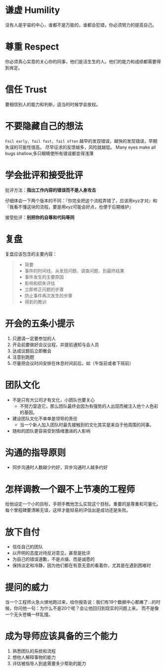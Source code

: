 # 谦虚 Humility
没有人是宇宙的中心，谁都不是万能的，谁都会犯错，你必须努力的提高自己。
# 尊重 Respect
你必须真心实意的关心你的同事，他们是活生生的人。他们的能力和成绩都需要得到肯定。
# 信任 Trust
要相信别人的能力和判断，适当的时候学会放权。

# 不要隐藏自己的想法
`Fail early, fail fast, fail often` 越早的发现错误，越快的发现错误，早期失误的可能性很高。 尽早征求的反馈越多，风险就越低。
Many eyes make all bugs shallow,多只眼睛使所有错误都变得浅薄
# 
# 学会批评和接受批评
批评方法：**指出工作内容的错误而不是人身攻击** 

仔细体会一下两个版本的不同：『你完全把这个流程弄错了，应该用xyz才对』和『我看不懂这块的流程，要是用xyz可能会好点，也便于后期维护』

接受批评：**别把你的自尊和代码等同** 
# 复盘
复盘应该包含的主要内容：
> - 简要
> - 事件的时间线，从发现问题、调查问题、到最终结果
> - 事件发生的主要原因
> - 影响和损失评估
> - 立即修正问题的步骤
> - 防止事件再次发生的步骤
> - 得到的教训 
# 开会的五条小提示
1. 只邀请一定要参加的人
2. 开会前要做好会议议程，并提前通知与会人员
3. 达成议题后立即散会
4. 注意别跑题
5. 尽量把会议时间安排在休息时间前后，如（午饭前或者下班前）

# 团队文化
* 不是只有大公司才有文化，小团队也要关心
	+ 不努力营造它，那么团队最终会因为有强势的人出现而被注入他个人色彩的基因。
* 建设团队文化不单单是领导的责任
	+ 当一个新人加入团队时最先接触到的文化其实是来自于他周围的同事。
* 随和的团队更容易受到情绪激进的人影响

# 沟通的指导原则
* 同步沟通时人数越少约好，异步沟通时人越多约好

# 怎样调教一个跟不上节凑的工程师
给他设定一个小的目标，手把手教他怎么实现这个目标。重要的是尊重和可量化。每个里程碑要清晰无误，这样才能轻易的评估出是成功还是失败。
# 放下自付
- 信任自己的团队
- 以开明的态度对待反对意见，甚至是批评
- 为自己的错误道歉，不是点缀、而是诚恳的
- 保持淡定和冷静，因为他们都在有意无意的看着你，尤其是在遇到困难时
# 提问的威力
当一个工程师火急火燎地跑过来，给你报告说：我们有19个数据中心都瘫了...的时候，你问他一句：为什么不是20个呢？会让他回归到现实的问题上来，
而不是像一个无头苍蝇一样乱撞。
# 成为导师应该具备的三个能力
1. 熟悉团队的系统和流程
2. 想他人解释事物的能力
3. 评估被指导人到底需要多少帮助的能力